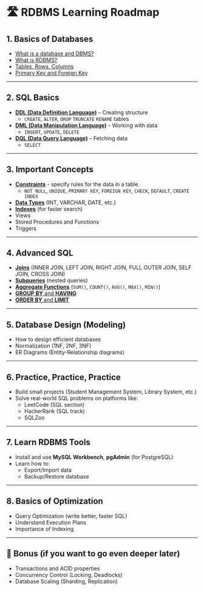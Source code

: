 # 🛣️ RDBMS Learning Roadmap

## 1. **Basics of Databases**

- [What is a database and DBMS?](basics/database.md)
- [What is RDBMS?](basics/rdbms.md)
- [Tables, Rows, Columns](basics/tables-rows-columns.md)
- [Primary Key and Foreign Key](basics/primary-foreign-key.md)

---

## 2. **SQL Basics**

- [**DDL (Data Definition Language)**](sql-basics/ddl.md) – Creating structure
  - `CREATE`, `ALTER`, `DROP` `TRUNCATE` `RENAME` tables
- [**DML (Data Manipulation Language)**](sql-basics/dml.md) – Working with data
  - `INSERT`, `UPDATE`, `DELETE`
- [**DQL (Data Query Language)**](sql-basics/dql.md) – Fetching data
  - `SELECT`

---

## 3. **Important Concepts**

- [**Constraints**](important-concepts/constraints.md) - specify rules for the data in a table.
  - `NOT NULL`, `UNIQUE`, `PRIMARY KEY`, `FOREIGN KEY`, `CHECK`, `DEFAULT`, `CREATE INDEX`
- [**Data Types**](important-concepts/data-types.md) (INT, VARCHAR, DATE, etc.)
- [**Indexes**](important-concepts/indexes.md) (for faster search)
- Views
- Stored Procedures and Functions
- Triggers

---

## 4. **Advanced SQL**

- [**Joins**](advanced-sql/joins.md) (INNER JOIN, LEFT JOIN, RIGHT JOIN, FULL OUTER JOIN, SELF JOIN, CROSS JOIN)
- [**Subqueries**](advanced-sql/subqueries.md) (nested queries)
- [**Aggregate Functions**](advanced-sql/aggregate-functions.md) (`SUM()`, `COUNT()`, `AVG()`, `MAX()`, `MIN()`)
- [**GROUP BY** and **HAVING**](advanced-sql/groupby-and-having.md)
- [**ORDER BY** and **LIMIT**](orderby-and-limit.md)

---

## 5. **Database Design (Modeling)**

- How to design efficient databases
- Normalization (1NF, 2NF, 3NF)
- ER Diagrams (Entity-Relationship diagrams)

---

## 6. **Practice, Practice, Practice**

- Build small projects (Student Management System, Library System, etc.)
- Solve real-world SQL problems on platforms like:
  - LeetCode (SQL section)
  - HackerRank (SQL track)
  - SQLZoo

---

## 7. **Learn RDBMS Tools**

- Install and use **MySQL Workbench**, **pgAdmin** (for PostgreSQL)
- Learn how to:
  - Export/Import data
  - Backup/Restore database

---

## 8. **Basics of Optimization**

- Query Optimization (write better, faster SQL)
- Understand Execution Plans
- Importance of Indexing

---

## 🎯 Bonus (if you want to go even deeper later)

- Transactions and ACID properties
- Concurrency Control (Locking, Deadlocks)
- Database Scaling (Sharding, Replication)
